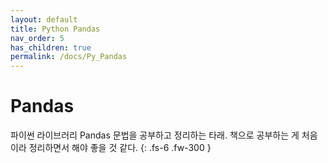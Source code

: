 ```yaml
---
layout: default
title: Python Pandas
nav_order: 5
has_children: true
permalink: /docs/Py_Pandas
---
```


# Pandas

파이썬 라이브러리 Pandas 문법을 공부하고 정리하는 타래.
책으로 공부하는 게 처음이라 정리하면서 해야 좋을 것 같다.
{: .fs-6 .fw-300 }
